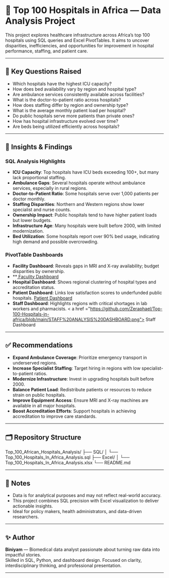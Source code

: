 # 🏥 Top 100 Hospitals in Africa — Data Analysis Project

This project explores healthcare infrastructure across Africa’s top 100 hospitals using SQL queries and Excel PivotTables. It aims to uncover disparities, inefficiencies, and opportunities for improvement in hospital performance, staffing, and patient care.

---

## 📌 Key Questions Raised

- Which hospitals have the highest ICU capacity?
- How does bed availability vary by region and hospital type?
- Are ambulance services consistently available across facilities?
- What is the doctor-to-patient ratio across hospitals?
- How does staffing differ by region and ownership type?
- What is the average monthly patient load per hospital?
- Do public hospitals serve more patients than private ones?
- How has hospital infrastructure evolved over time?
- Are beds being utilized efficiently across hospitals?

---

## 🧠 Insights & Findings

### SQL Analysis Highlights
- **ICU Capacity**: Top hospitals have ICU beds exceeding 100+, but many lack proportional staffing.
- **Ambulance Gaps**: Several hospitals operate without ambulance services, especially in rural regions.
- **Doctor-to-Patient Ratio**: Some hospitals serve over 1,000 patients per doctor monthly.
- **Staffing Disparities**: Northern and Western regions show lower specialist and nurse counts.
- **Ownership Impact**: Public hospitals tend to have higher patient loads but lower budgets.
- **Infrastructure Age**: Many hospitals were built before 2000, with limited modernization.
- **Bed Utilization**: Some hospitals report over 90% bed usage, indicating high demand and possible overcrowding.

### PivotTable Dashboards
- **Facility Dashboard**: Reveals gaps in MRI and X-ray availability; budget disparities by ownership.
- **<a href ="https://github.com/Zeraphael/Top-100-Hospitals-in-africa/blob/main/faculity%20analysis%20dashboard.png"> Faculity Dashboard</a>
- **Hospital Dashboard**: Shows regional clustering of hospital types and accreditation status.
- **Patient Dashboard**: Links low satisfaction scores to underfunded public hospitals.
    <a href ="https://github.com/Zeraphael/Top-100-Hospitals-in-africa/blob/main/PATIENTS_DASHBOARD_FINAL.png">Patient Dashboard</a>
- **Staff Dashboard**: Highlights regions with critical shortages in lab workers and pharmacists.
   < a href ="https://github.com/Zeraphael/Top-100-Hospitals-in-africa/blob/main/STAFF%20ANALYSIS%20DASHBOARD.png"> Staff Dashboard</a>
---

## ✅ Recommendations

- **Expand Ambulance Coverage**: Prioritize emergency transport in underserved regions.
- **Increase Specialist Staffing**: Target hiring in regions with low specialist-to-patient ratios.
- **Modernize Infrastructure**: Invest in upgrading hospitals built before 2000.
- **Balance Patient Load**: Redistribute patients or resources to reduce strain on public hospitals.
- **Improve Equipment Access**: Ensure MRI and X-ray machines are available in all major hospitals.
- **Boost Accreditation Efforts**: Support hospitals in achieving accreditation to improve care standards.

---

## 🗂️ Repository Structure
Top_100_African_Hospitals_Analysis/ ├── SQL/ │   └── Top_100_Hospitals_In_Africa_Analysis.sql ├── Excel/ │   └── Top_100_Hospitals_In_Africa_Analysis.xlsx └── README.md

---

## 📎 Notes

- Data is for analytical purposes and may not reflect real-world accuracy.
- This project combines SQL precision with Excel visualization to deliver actionable insights.
- Ideal for policy makers, health administrators, and data-driven researchers.

---

## ✨ Author

**Biniyam** — Biomedical data analyst passionate about turning raw data into impactful stories.  
Skilled in SQL, Python, and dashboard design. Focused on clarity, interdisciplinary thinking, and professional presentation.

---
